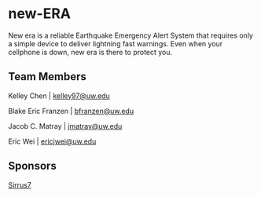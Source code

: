 # new-ERA

New era is a reliable Earthquake Emergency Alert System that requires only a simple device to deliver lightning fast warnings. Even when your cellphone is down, new era is there to protect you.

## Team Members

Kelley Chen | kelley97@uw.edu

Blake Eric Franzen | bfranzen@uw.edu

Jacob C. Matray | jmatray@uw.edu

Eric Wei | ericjwei@uw.edu

## Sponsors

[Sirrus7](https://www.sirrus7.com/)



